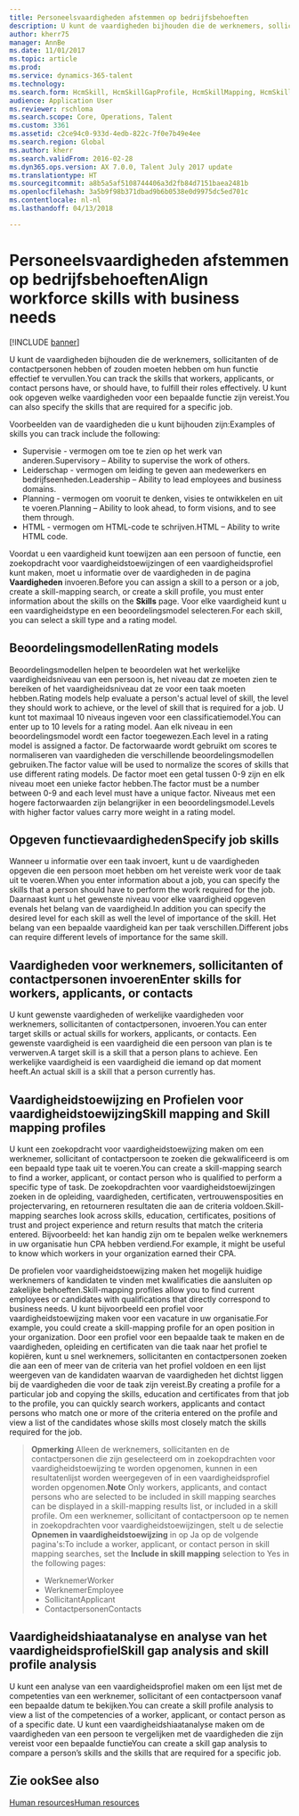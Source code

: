 ```yaml
---
title: Personeelsvaardigheden afstemmen op bedrijfsbehoeften
description: U kunt de vaardigheden bijhouden die de werknemers, sollicitanten of de contactpersonen hebben of zouden moeten hebben om hun functie effectief te vervullen. U kunt ook opgeven welke vaardigheden voor een bepaalde functie zijn vereist.
author: kherr75
manager: AnnBe
ms.date: 11/01/2017
ms.topic: article
ms.prod: 
ms.service: dynamics-365-talent
ms.technology: 
ms.search.form: HcmSkill, HcmSkillGapProfile, HcmSkillMapping, HcmSkillType
audience: Application User
ms.reviewer: rschloma
ms.search.scope: Core, Operations, Talent
ms.custom: 3361
ms.assetid: c2ce94c0-933d-4edb-822c-7f0e7b49e4ee
ms.search.region: Global
ms.author: kherr
ms.search.validFrom: 2016-02-28
ms.dyn365.ops.version: AX 7.0.0, Talent July 2017 update
ms.translationtype: HT
ms.sourcegitcommit: a8b5a5af5108744406a3d2fb84d7151baea2481b
ms.openlocfilehash: 3a5b9f98b371dbad9b6b0538e0d9975dc5ed701c
ms.contentlocale: nl-nl
ms.lasthandoff: 04/13/2018

---
```


# <a name="align-workforce-skills-with-business-needs"></a><span data-ttu-id="d69e2-104">Personeelsvaardigheden afstemmen op bedrijfsbehoeften</span><span class="sxs-lookup"><span data-stu-id="d69e2-104">Align workforce skills with business needs</span></span>

[!INCLUDE [banner](includes/banner.md)]

<span data-ttu-id="d69e2-105">U kunt de vaardigheden bijhouden die de werknemers, sollicitanten of de contactpersonen hebben of zouden moeten hebben om hun functie effectief te vervullen.</span><span class="sxs-lookup"><span data-stu-id="d69e2-105">You can track the skills that workers, applicants, or contact persons have, or should have, to fulfill their roles effectively.</span></span> <span data-ttu-id="d69e2-106">U kunt ook opgeven welke vaardigheden voor een bepaalde functie zijn vereist.</span><span class="sxs-lookup"><span data-stu-id="d69e2-106">You can also specify the skills that are required for a specific job.</span></span>

<span data-ttu-id="d69e2-107">Voorbeelden van de vaardigheden die u kunt bijhouden zijn:</span><span class="sxs-lookup"><span data-stu-id="d69e2-107">Examples of skills you can track include the following:</span></span>
-   <span data-ttu-id="d69e2-108">Supervisie - vermogen om toe te zien op het werk van anderen.</span><span class="sxs-lookup"><span data-stu-id="d69e2-108">Supervisory – Ability to supervise the work of others.</span></span>
-   <span data-ttu-id="d69e2-109">Leiderschap - vermogen om leiding te geven aan medewerkers en bedrijfseenheden.</span><span class="sxs-lookup"><span data-stu-id="d69e2-109">Leadership – Ability to lead employees and business domains.</span></span>
-   <span data-ttu-id="d69e2-110">Planning - vermogen om vooruit te denken, visies te ontwikkelen en uit te voeren.</span><span class="sxs-lookup"><span data-stu-id="d69e2-110">Planning – Ability to look ahead, to form visions, and to see them through.</span></span>
-   <span data-ttu-id="d69e2-111">HTML - vermogen om HTML-code te schrijven.</span><span class="sxs-lookup"><span data-stu-id="d69e2-111">HTML – Ability to write HTML code.</span></span>

<span data-ttu-id="d69e2-112">Voordat u een vaardigheid kunt toewijzen aan een persoon of functie, een zoekopdracht voor vaardigheidstoewijzingen of een vaardigheidsprofiel kunt maken, moet u informatie over de vaardigheden in de pagina **Vaardigheden** invoeren.</span><span class="sxs-lookup"><span data-stu-id="d69e2-112">Before you can assign a skill to a person or a job, create a skill-mapping search, or create a skill profile, you must enter information about the skills on the **Skills** page.</span></span> <span data-ttu-id="d69e2-113">Voor elke vaardigheid kunt u een vaardigheidstype en een beoordelingsmodel selecteren.</span><span class="sxs-lookup"><span data-stu-id="d69e2-113">For each skill, you can select a skill type and a rating model.</span></span>

## <a name="rating-models"></a><span data-ttu-id="d69e2-114">Beoordelingsmodellen</span><span class="sxs-lookup"><span data-stu-id="d69e2-114">Rating models</span></span>
<span data-ttu-id="d69e2-115">Beoordelingsmodellen helpen te beoordelen wat het werkelijke vaardigheidsniveau van een persoon is, het niveau dat ze moeten zien te bereiken of het vaardigheidsniveau dat ze voor een taak moeten hebben.</span><span class="sxs-lookup"><span data-stu-id="d69e2-115">Rating models help evaluate a person's actual level of skill, the level they should work to achieve, or the level of skill that is required for a job.</span></span> <span data-ttu-id="d69e2-116">U kunt tot maximaal 10 niveaus ingeven voor een classificatiemodel.</span><span class="sxs-lookup"><span data-stu-id="d69e2-116">You can enter up to 10 levels for a rating model.</span></span>  <span data-ttu-id="d69e2-117">Aan elk niveau in een beoordelingsmodel wordt een factor toegewezen.</span><span class="sxs-lookup"><span data-stu-id="d69e2-117">Each level in a rating model is assigned a factor.</span></span>  <span data-ttu-id="d69e2-118">De factorwaarde wordt gebruikt om scores te normaliseren van vaardigheden die verschillende beoordelingsmodellen gebruiken.</span><span class="sxs-lookup"><span data-stu-id="d69e2-118">The factor value will be used to normalize the scores of skills that use different rating models.</span></span>  <span data-ttu-id="d69e2-119">De factor moet een getal tussen 0-9 zijn en elk niveau moet een unieke factor hebben.</span><span class="sxs-lookup"><span data-stu-id="d69e2-119">The factor must be a number between 0-9 and each level must have a unique factor.</span></span>  <span data-ttu-id="d69e2-120">Niveaus met een hogere factorwaarden zijn belangrijker in een beoordelingsmodel.</span><span class="sxs-lookup"><span data-stu-id="d69e2-120">Levels with higher factor values carry more weight in a rating model.</span></span>

## <a name="specify-job-skills"></a><span data-ttu-id="d69e2-121">Opgeven functievaardigheden</span><span class="sxs-lookup"><span data-stu-id="d69e2-121">Specify job skills</span></span>
<span data-ttu-id="d69e2-122">Wanneer u informatie over een taak invoert, kunt u de vaardigheden opgeven die een persoon moet hebben om het vereiste werk voor de taak uit te voeren.</span><span class="sxs-lookup"><span data-stu-id="d69e2-122">When you enter information about a job, you can specify the skills that a person should have to perform the work required for the job.</span></span>  <span data-ttu-id="d69e2-123">Daarnaast kunt u het gewenste niveau voor elke vaardigheid opgeven evenals het belang van de vaardigheid.</span><span class="sxs-lookup"><span data-stu-id="d69e2-123">In addition you can specify the desired level for each skill as well the level of importance of the skill.</span></span> <span data-ttu-id="d69e2-124">Het belang van een bepaalde vaardigheid kan per taak verschillen.</span><span class="sxs-lookup"><span data-stu-id="d69e2-124">Different jobs can require different levels of importance for the same skill.</span></span>

## <a name="enter-skills-for-workers-applicants-or-contacts"></a><span data-ttu-id="d69e2-125">Vaardigheden voor werknemers, sollicitanten of contactpersonen invoeren</span><span class="sxs-lookup"><span data-stu-id="d69e2-125">Enter skills for workers, applicants, or contacts</span></span>
<span data-ttu-id="d69e2-126">U kunt gewenste vaardigheden of werkelijke vaardigheden voor werknemers, sollicitanten of contactpersonen, invoeren.</span><span class="sxs-lookup"><span data-stu-id="d69e2-126">You can enter target skills or actual skills for workers, applicants, or contacts.</span></span> <span data-ttu-id="d69e2-127">Een gewenste vaardigheid is een vaardigheid die een persoon van plan is te verwerven.</span><span class="sxs-lookup"><span data-stu-id="d69e2-127">A target skill is a skill that a person plans to achieve.</span></span> <span data-ttu-id="d69e2-128">Een werkelijke vaardigheid is een vaardigheid die iemand op dat moment heeft.</span><span class="sxs-lookup"><span data-stu-id="d69e2-128">An actual skill is a skill that a person currently has.</span></span>

## <a name="skill-mapping-and-skill-mapping-profiles"></a><span data-ttu-id="d69e2-129"> Vaardigheidstoewijzing en Profielen voor vaardigheidstoewijzing</span><span class="sxs-lookup"><span data-stu-id="d69e2-129">Skill mapping and Skill mapping profiles</span></span>
<span data-ttu-id="d69e2-130">U kunt een zoekopdracht voor vaardigheidstoewijzing maken om een werknemer, sollicitant of contactpersoon te zoeken die gekwalificeerd is om een bepaald type taak uit te voeren.</span><span class="sxs-lookup"><span data-stu-id="d69e2-130">You can create a skill-mapping search to find a worker, applicant, or contact person who is qualified to perform a specific type of task.</span></span> <span data-ttu-id="d69e2-131">De zoekopdrachten voor vaardigheidstoewijzingen zoeken in de opleiding, vaardigheden, certificaten, vertrouwensposities en projectervaring, en retourneren resultaten die aan de criteria voldoen.</span><span class="sxs-lookup"><span data-stu-id="d69e2-131">Skill-mapping searches look across skills, education, certificates, positions of trust and project experience and return results that match the criteria entered.</span></span>  <span data-ttu-id="d69e2-132">Bijvoorbeeld: het kan handig zijn om te bepalen welke werknemers in uw organisatie hun CPA hebben verdiend.</span><span class="sxs-lookup"><span data-stu-id="d69e2-132">For example, it might be useful to know which workers in your organization earned their CPA.</span></span>

<span data-ttu-id="d69e2-133">De profielen voor vaardigheidstoewijzing maken het mogelijk huidige werknemers of kandidaten te vinden met kwalificaties die aansluiten op zakelijke behoeften.</span><span class="sxs-lookup"><span data-stu-id="d69e2-133">Skill-mapping profiles allow you to find current employees or candidates with qualifications that directly correspond to business needs.</span></span>  <span data-ttu-id="d69e2-134">U kunt bijvoorbeeld een profiel voor vaardigheidstoewijzing maken voor een vacature in uw organisatie.</span><span class="sxs-lookup"><span data-stu-id="d69e2-134">For example, you could create a skill-mapping profile for an open position in your organization.</span></span> <span data-ttu-id="d69e2-135">Door een profiel voor een bepaalde taak te maken en de vaardigheden, opleiding en certificaten van die taak naar het profiel te kopiëren, kunt u snel werknemers, sollicitanten en contactpersonen zoeken die aan een of meer van de criteria van het profiel voldoen en een lijst weergeven van de kandidaten waarvan de vaardigheden het dichtst liggen bij de vaardigheden die voor de taak zijn vereist.</span><span class="sxs-lookup"><span data-stu-id="d69e2-135">By creating a profile for a particular job and copying the skills, education and certificates from that job to the profile, you can quickly search workers, applicants and contact persons who match one or more of the criteria entered on the profile and view a list of the candidates whose skills most closely match the skills required for the job.</span></span>

> <span data-ttu-id="d69e2-136">**Opmerking** Alleen de werknemers, sollicitanten en de contactpersonen die zijn geselecteerd om in zoekopdrachten voor vaardigheidstoewijzing te worden opgenomen, kunnen in een resultatenlijst worden weergegeven of in een vaardigheidsprofiel worden opgenomen.</span><span class="sxs-lookup"><span data-stu-id="d69e2-136">**Note** Only workers, applicants, and contact persons who are selected to be included in skill mapping searches can be displayed in a skill-mapping results list, or included in a skill profile.</span></span> <span data-ttu-id="d69e2-137">Om een werknemer, sollicitant of contactpersoon op te nemen in zoekopdrachten voor vaardigheidstoewijzingen, stelt u de selectie **Opnemen in vaardigheidstoewijzing** in op Ja op de volgende pagina's:</span><span class="sxs-lookup"><span data-stu-id="d69e2-137">To include a worker, applicant, or contact person in skill mapping searches, set the **Include in skill mapping** selection to Yes in the following pages:</span></span>
> 
> + <span data-ttu-id="d69e2-138">Werknemer</span><span class="sxs-lookup"><span data-stu-id="d69e2-138">Worker</span></span>
> + <span data-ttu-id="d69e2-139">Werknemer</span><span class="sxs-lookup"><span data-stu-id="d69e2-139">Employee</span></span>
> + <span data-ttu-id="d69e2-140">Sollicitant</span><span class="sxs-lookup"><span data-stu-id="d69e2-140">Applicant</span></span>
> + <span data-ttu-id="d69e2-141">Contactpersonen</span><span class="sxs-lookup"><span data-stu-id="d69e2-141">Contacts</span></span>

## <a name="skill-gap-analysis-and-skill-profile-analysis"></a><span data-ttu-id="d69e2-142">Vaardigheidshiaatanalyse en analyse van het vaardigheidsprofiel</span><span class="sxs-lookup"><span data-stu-id="d69e2-142">Skill gap analysis and skill profile analysis</span></span>
<span data-ttu-id="d69e2-143">U kunt een analyse van een vaardigheidsprofiel maken om een lijst met de competenties van een werknemer, sollicitant of een contactpersoon vanaf een bepaalde datum te bekijken.</span><span class="sxs-lookup"><span data-stu-id="d69e2-143">You can create a skill profile analysis to view a list of the competencies of a worker, applicant, or contact person as of a specific date.</span></span> <span data-ttu-id="d69e2-144">U kunt een vaardigheidshiaatanalyse maken om de vaardigheden van een persoon te vergelijken met de vaardigheden die zijn vereist voor een bepaalde functie</span><span class="sxs-lookup"><span data-stu-id="d69e2-144">You can create a skill gap analysis to compare a person’s skills and the skills that are required for a specific job.</span></span>  



<a name="see-also"></a><span data-ttu-id="d69e2-145">Zie ook</span><span class="sxs-lookup"><span data-stu-id="d69e2-145">See also</span></span>
--------

[<span data-ttu-id="d69e2-146">Human resources</span><span class="sxs-lookup"><span data-stu-id="d69e2-146">Human resources</span></span>](index.md)




